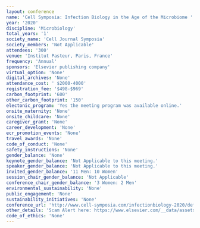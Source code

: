 ```yaml
---
layout: conference 
name: 'Cell Symposia: Infection Biology in the Age of the Microbiome '
year: '2020'
discipline: 'Microbiology'
total_years: '1'
society_name: 'Cell Journal Symposia'
society_members: 'Not Applicable'
attendees: '300'
venue: 'Institut Pasteur, Paris, France'
frequency: 'Annual'
sponsors: 'Elsevier publishing company'
virtual_option: 'None'
digital_archives: 'None'
attendance_cost: ' $2000-4000'
registration_fee: '$498-$969'
carbon_footprint: '600'
other_carbon_footprint: '150'
electonic_program: 'Yes the meeting program was available online.'
onsite_maternity: 'None'
onsite_childcare: 'None'
caregiver_grant: 'None'
career_development: 'None'
ecr_promotion_events: 'None'
travel_awards: 'None'
code_of_conduct: 'None'
safety_instructions: 'None'
gender_balance: 'None'
keynote_gender_balance: 'Not Applicable to this meeting.'
speaker_gender_balance: 'Not Applicable to this meeting.'
invited_gender_balance: '11 Men: 10 Women'
session_chair_gender_balance: 'Not Applicable'
conference_chair_gender_balance: '3 Women: 2 Men'
environmental_sustainability: 'None'
public_engagement: 'None'
sustainability_initiatives: 'None'
conference_url: 'http://www.cell-symposia.com/infectionbiology-2020/default.asp'
other_details: 'Scam Alert here: https://www.elsevier.com/__data/assets/pdf_file/0017/711431/25314_EHS_Warning_CA.pdf    and    WARNING - SCAM ALERT: WARNING - SCAM ALERT: Exhibitor Housing Services (EHS), Exhibitor Housing Management (EHM) & Business Travel Management (BTM). Note to conference delegates: Please read the warning regarding a fraudulent travel and hotel booking scheme. All accommodation bookings should be made directly through the conference hotel(s), using the accommodation booking link on the website where specified.'
code_of_ethics: 'None'
---
```

